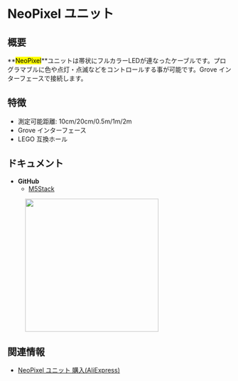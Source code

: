# NeoPixel ユニット



## 概要

**<mark>NeoPixel</mark>**ユニットは帯状にフルカラーLEDが連なったケーブルです。プログラマブルに色や点灯・点滅などをコントロールする事が可能です。Grove インターフェースで接続します。

## 特徴

- 測定可能距離: 10cm/20cm/0.5m/1m/2m
- Grove インターフェース
- LEGO 互換ホール

## ドキュメント

- **GitHub**
  - [M5Stack](https://github.com/m5stack/M5Stack)

<figure>
    <img src="assets/img/product_pics/unit/M5GO_Unit_neopixel.png" height="300px" width="300px">
</figure>

## 関連情報

- [NeoPixel ユニット 購入(AliExpress)](https://www.aliexpress.com/store/product/M5Stack-NeoPixel-RGB-Led-SK6812-2-1-50-20/3226069_32950831315.html)